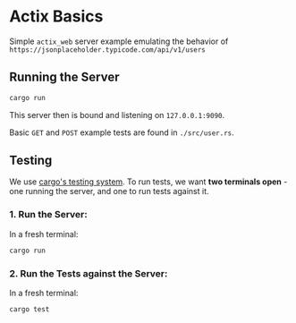 # Actix Basics

Simple `actix_web` server example emulating the behavior of `https://jsonplaceholder.typicode.com/api/v1/users`

## Running the Server

```bash
cargo run
```

This server then is bound and listening on `127.0.0.1:9090`.

Basic `GET` and `POST` example tests are found in `./src/user.rs`.

## Testing

We use [cargo's testing system](https://doc.rust-lang.org/cargo/commands/cargo-test.html). To run tests, we want **two terminals open** - one running the server, and one to run tests against it.

### 1. Run the Server:

In a fresh terminal:

```bash
cargo run
```

### 2. Run the Tests against the Server:

In a fresh terminal:

```bash
cargo test
```
